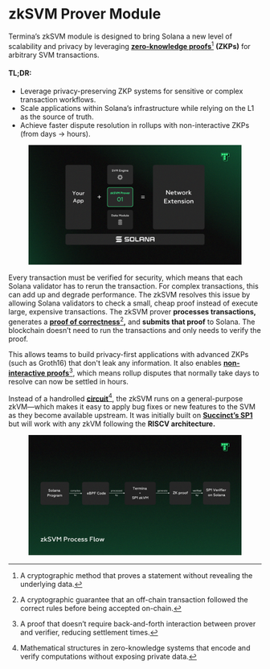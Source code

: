 # zkSVM Prover Module

Termina’s zkSVM module is designed to bring Solana a new level of scalability and privacy by leveraging [**zero-knowledge proofs**](#user-content-fn-1)[^1] **(ZKPs)** for arbitrary SVM transactions.

#### **TL;DR:**

* Leverage privacy-preserving ZKP systems for sensitive or complex transaction workflows.
* Scale applications within Solana’s infrastructure while relying on the L1 as the source of truth.
* Achieve faster dispute resolution in rollups with non-interactive ZKPs (from days → hours).

<figure><img src="../../../.gitbook/assets/6.png" alt=""><figcaption></figcaption></figure>

Every transaction must be verified for security, which means that each Solana validator has to rerun the transaction. For complex transactions, this can add up and degrade performance. The zkSVM resolves this issue by allowing Solana validators to check a small, cheap proof instead of execute large, expensive transactions. The zkSVM prover **processes transactions,** generates a [**proof of correctness**](#user-content-fn-2)[^2]**,** and **submits that proof** to Solana. The blockchain doesn’t need to run the transactions and only needs to verify the proof.

This allows teams to build privacy-first applications with advanced ZKPs (such as Groth16) that don't leak any information. It also enables [**non-interactive proofs**](#user-content-fn-3)[^3], which means rollup disputes that normally take days to resolve can now be settled in hours.

Instead of a handrolled [**circuit**](#user-content-fn-4)[^4], the zkSVM runs on a general-purpose zkVM—which makes it easy to apply bug fixes or new features to the SVM as they become available upstream. It was initially built on [**Succinct’s SP1**](https://docs.succinct.xyz/docs/sp1/introduction) but will work with any zkVM following the **RISCV architecture.**

<figure><img src="../../../.gitbook/assets/5 (1).png" alt=""><figcaption></figcaption></figure>

[^1]: A cryptographic method that proves a statement without revealing the underlying data.

[^2]: A cryptographic guarantee that an off-chain transaction followed the correct rules before being accepted on-chain.

[^3]: A proof that doesn’t require back-and-forth interaction between prover and verifier, reducing settlement times.

[^4]: Mathematical structures in zero-knowledge systems that encode and verify computations without exposing private data.
